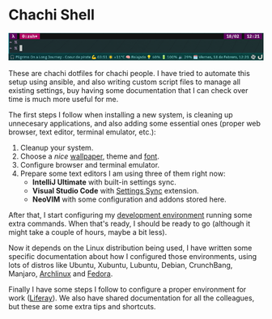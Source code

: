 # Chachi Shell

![Terminal screenshot](https://raw.githubusercontent.com/p2kmgcl/chachi-shell/master/preview.png)

These are chachi dotfiles for chachi people. I have tried to automate this setup
using ansible, and also writing custom script files to manage all existing
settings, buy having some documentation that I can check over time is much more
useful for me.

The first steps I follow when installing a new system, is cleaning up unnecesary
applications, and also adding some essential ones (proper web browser, text
editor, terminal emulator, etc.):

1. Cleanup your system.
1. Choose a _nice_
   [wallpaper](https://www.smashingmagazine.com/category/wallpapers), theme and
   [font](/p2kmgcl/chachi-shell/blob/master/docs/fonts.md).
1. Configure browser and terminal emulator.
1. Prepare some text editors I am using three of them right now:
   - **IntelliJ Ultimate** with built-in settings sync.
   - **Visual Studio Code** with
     [Settings Sync](https://marketplace.visualstudio.com/items?itemName=Shan.code-settings-sync)
     extension.
   - **NeoVIM** with some configuration and addons stored here.

After that, I start configuring my
[development environment](/p2kmgcl/chachi-shell/blob/master/docs/development-environment.md)
running some extra commands. When that's ready, I should be ready to go
(although it might take a couple of hours, maybe a bit less).

Now it depends on the Linux distribution being used, I have written some
specific documentation about how I configured those environments, using lots of
distros like Ubuntu, Xubuntu, Lubuntu, Debian, CrunchBang, Manjaro,
[Archlinux](/p2kmgcl/chachi-shell/blob/master/docs/archlinux.md) and
[Fedora](/p2kmgcl/chachi-shell/blob/master/docs/fedora.md).

Finally I have some steps I follow to configure a proper environment for work
([Liferay](/p2kmgcl/chachi-shell/blob/master/docs/liferay.md)). We also have
shared documentation for all the colleagues, but these are some extra tips and
shortcuts.
